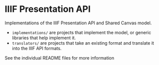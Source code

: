 IIIF  Presentation API
======================

Implementations of the IIIF Presentation API and Shared Canvas model.

  * `implementations/` are projects that implement the model, or generic libraries that help implement it.
  * `translators/` are projects that take an existing format and translate it into the IIIF API formats.

See the individual README files for more information

